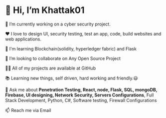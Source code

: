<h1>👋 Hi, I’m Khattak01 </h1>

🔭 I’m currently working on a cyber security project.

❤️ I love to design UI, security testing, test an app, code, build websites and web applications.

🌱 I'm learning Blockchain(solidity, hyperledger fabric) and Flask

👯 I’m looking to collaborate on Any Open Source Project

👨‍💻 All of my projects are available at GitHub

📚 Learning new things, self driven, hard working and friendly.😃

💬 Ask me about <strong>Penetration Testing, React, node, Flask, SQL, mongoDB, Firebase, UI designing, Network Security, Servers Configurations</strong>, Full Stack Development, Python, C#, Software testing, Firewall Configurations

📫 Reach me via Email

